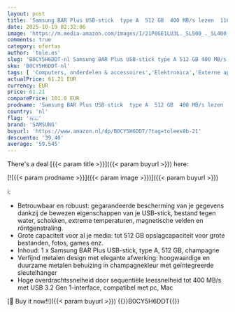 ```yaml
---
layout: post
title: 'Samsung BAR Plus USB-stick  type A  512 GB  400 MB/s lezen  110 MB/s schrijven  USB 3.2  schokbestendig  champagne'
date: 2025-10-19 02:32:06
image: 'https://m.media-amazon.com/images/I/21P0GE1LU3L._SL500_._SL400_.jpg'
comments: true
category: ofertas
author: 'tole.es'
slug: 'B0CY5H6DDT-nl Samsung BAR Plus USB-stick type A 512 GB 400 MB/s lezen...'
sku: 'B0CY5H6DDT-nl'
tags: [ 'Computers, onderdelen & accessoires','Elektronica','Externe apparaten & dataopslag','Gegevensopslag','USB-flashstations','samsung','🇳🇱', ]
actualPrice: 61.21 EUR
currency: EUR
price: 61.21
comparePrice: 101.0 EUR
prodname: 'Samsung BAR Plus USB-stick  type A  512 GB  400 MB/s lezen  110 MB/s schrijven  USB 3.2  schokbestendig  champagne'
country: 'nl'
flag: '🇳🇱'
brand: 'SAMSUNG'
buyurl: 'https://www.amazon.nl/dp/B0CY5H6DDT/?tag=tolees0b-21'
descuento: '39.40'
average: '59.545'
---
```


There's a deal [{{< param title >}}]({{< param buyurl >}})  here:

[![{{< param prodname >}}]({{< param image >}})]({{< param buyurl >}})

ℹ️:

- Betrouwbaar en robuust: gegarandeerde bescherming van je gegevens dankzij de bewezen eigenschappen van je USB-stick, bestand tegen water, schokken, extreme temperaturen, magnetische velden en röntgenstraling.
- Grote capaciteit voor al je media: tot 512 GB opslagcapaciteit voor grote bestanden, fotos, games enz.
- Inhoud: 1 x Samsung BAR Plus USB-stick, type A, 512 GB, champagne
- Verfijnd metalen design met elegante afwerking: hoogwaardige en duurzame metalen behuizing in champagnekleur met geïntegreerde sleutelhanger
- Hoge overdrachtssnelheid door sequentiële leessnelheid tot 400 MB/s met USB 3.2 Gen 1-interface, compatibel met pc, Mac

[🛒 Buy it now!!]({{< param buyurl >}})
{{<world>}}B0CY5H6DDT{{</world>}}
